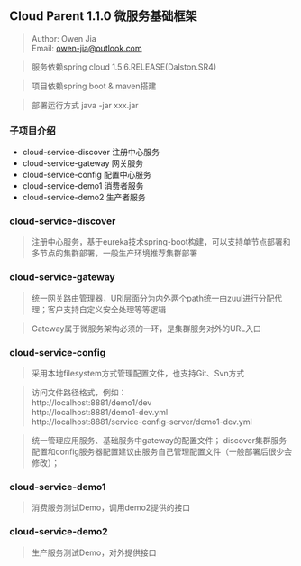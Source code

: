 ## Cloud Parent 1.1.0 微服务基础框架

> Author: Owen Jia    
  Email:  owen-jia@outlook.com

> 服务依赖spring cloud 1.5.6.RELEASE(Dalston.SR4)

> 项目依赖spring boot & maven搭建

> 部署运行方式 java -jar xxx.jar

### 子项目介绍

- cloud-service-discover 注册中心服务
- cloud-service-gateway 网关服务
- cloud-service-config 配置中心服务
- cloud-service-demo1 消费者服务
- cloud-service-demo2 生产者服务


### cloud-service-discover

> 注册中心服务，基于eureka技术spring-boot构建，可以支持单节点部署和多节点的集群部署，一般生产环境推荐集群部署

### cloud-service-gateway

> 统一网关路由管理器，URI层面分为内外两个path统一由zuul进行分配代理；客户支持自定义安全处理等等逻辑

> Gateway属于微服务架构必须的一环，是集群服务对外的URL入口

### cloud-service-config

> 采用本地filesystem方式管理配置文件，也支持Git、Svn方式

> 访问文件路径格式，例如：    
  http://localhost:8881/demo1/dev    
  http://localhost:8881/demo1-dev.yml       
  http://localhost:8881/service-config-server/demo1-dev.yml  

> 统一管理应用服务、基础服务中gateway的配置文件； discover集群服务配置和config服务器配置建议由服务自己管理配置文件（一般部署后很少会修改）；

### cloud-service-demo1

> 消费服务测试Demo，调用demo2提供的接口

### cloud-service-demo2

> 生产服务测试Demo，对外提供接口


